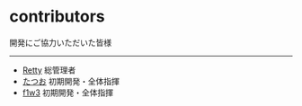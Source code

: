 # contributors

開発にご協力いただいた皆様

---

- [Retty](https://github.com/RettyOW) 総管理者
- [たつお](https://github.com/t4t5u0) 初期開発・全体指揮
- [f1w3](https://github.com/f1w3) 初期開発・全体指揮
